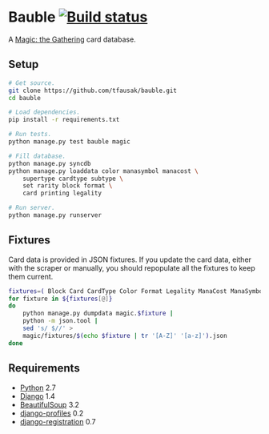 # Bauble [![Build status][]][Travis CI]

A [Magic: the Gathering][] card database.

## Setup

```sh
# Get source.
git clone https://github.com/tfausak/bauble.git
cd bauble

# Load dependencies.
pip install -r requirements.txt

# Run tests.
python manage.py test bauble magic

# Fill database.
python manage.py syncdb
python manage.py loaddata color manasymbol manacost \
    supertype cardtype subtype \
    set rarity block format \
    card printing legality

# Run server.
python manage.py runserver
```

## Fixtures

Card data is provided in JSON fixtures. If you update the card data,
either with the scraper or manually, you should repopulate all the
fixtures to keep them current.

```sh
fixtures=( Block Card CardType Color Format Legality ManaCost ManaSymbol Printing Rarity Ruling Set SubType SuperType )
for fixture in ${fixtures[@]}
do
    python manage.py dumpdata magic.$fixture |
    python -m json.tool |
    sed 's/ $//' >
    magic/fixtures/$(echo $fixture | tr '[A-Z]' '[a-z]').json
done
```

## Requirements

-   [Python][] 2.7
-   [Django][] 1.4
-   [BeautifulSoup][] 3.2
-   [django-profiles][] 0.2
-   [django-registration][] 0.7

[build status]: <https://secure.travis-ci.org/tfausak/bauble.png> "Travis CI build status"
[travis ci]: <http://travis-ci.org/tfausak/bauble> "Travis CI"
[magic: the gathering]: <http://wizards.com/magic> "Magic: the Gathering"
[python]: <http://python.org/> "Python"
[django]: <https://www.djangoproject.com/> "Django"
[beautifulsoup]: <http://www.crummy.com/software/BeautifulSoup> "BeautifulSoup"
[django-profiles]: <https://bitbucket.org/ubernostrum/django-profiles> "django-profiles"
[django-registration]: <https://bitbucket.org/ubernostrum/django-registration> "django-registration"
